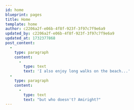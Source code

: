 ```yaml
---
id: home
blueprint: pages
title: Home
template: home
author: c2206a2f-e06b-4f8f-923f-3f97c7f9e6a9
updated_by: c2206a2f-e06b-4f8f-923f-3f97c7f9e6a9
updated_at: 1732377868
post_content:
  -
    type: paragraph
    content:
      -
        type: text
        text: 'I also enjoy long walks on the beach...'
  -
    type: paragraph
    content:
      -
        type: text
        text: "but who doesn't? Amiright?"
---
```


